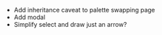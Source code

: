 - Add inheritance caveat to palette swapping page
- Add modal
- Simplify select and draw just an arrow?
